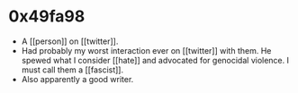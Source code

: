 # 0x49fa98
- A [[person]] on [[twitter]].
- Had probably my worst interaction ever on [[twitter]] with them. He spewed what I consider [[hate]] and advocated for genocidal violence. I must call them a [[fascist]].
- Also apparently a good writer.

